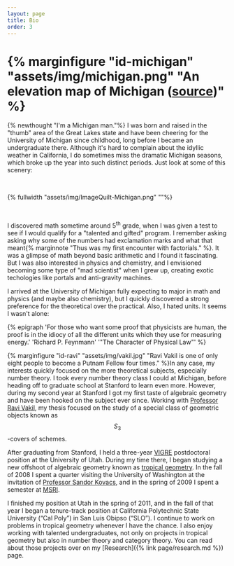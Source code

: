 ```yaml
---
layout: page
title: Bio
order: 3
---
```


# {% marginfigure "id-michigan" "assets/img/michigan.png" "An elevation map of Michigan ([source](https://muir-way.com/products/michigan-elevation-map))" %}
{% newthought "I'm a Michigan man."%} I was born and raised in the "thumb" area of the Great Lakes state and have been cheering for the University of Michigan since childhood, long before I became an undergraduate there. Although it's hard to complain about the idyllic weather in California, I do sometimes miss the dramatic Michigan seasons, which broke up the year into such distinct periods. Just look at some of this scenery:

<br>

{% fullwidth "assets/img/ImageQuilt-Michigan.png" ""%}

<br>

I discovered math sometime around 5<sup>th</sup> grade, when I was given a test to see if I would qualify for a "talented and gifted" program. I remember asking asking why some of the numbers had exclamation marks and what that meant{% marginnote "Thus was my first encounter with factorials." %}. It was a glimpse of math beyond basic arithmetic and I found it fascinating. But I was also interested in physics and chemistry, and I envisioned becoming some type of "mad scientist" when I grew up, creating exotic techologies like portals and anti-gravity machines.

I arrived at the University of Michigan fully expecting to major in math and physics (and maybe also chemistry), but I quickly discovered a strong preference for the theoretical over the practical. Also, I hated units. It seems I wasn't alone:

{% epigraph 'For those who want some proof that physicists are human, the proof is in the idiocy of all the different units which they use for measuring energy.' 'Richard P. Feynmann' '"The Character of Physical Law"' %}

{% marginfigure "id-ravi" "assets/img/vakil.jpg" "Ravi Vakil is one of only eight people to become a Putnam Fellow four times." %}In any case, my interests quickly focused on the more theoretical subjects, especially number theory. I took every number theory class I could at Michigan, before heading off to graduate school at Stanford to learn even more. However, during my second year at Stanford I got my first taste of algebraic geometry and have been hooked on the subject ever since. Working with [Professor Ravi Vakil](http://math.stanford.edu/~vakil/), my thesis focused on the study of a special class of geometric objects known as $$S_3$$-covers of schemes.

After graduating from Stanford, I held a three-year [VIGRE](http://www.math.utah.edu/vigre/) postdoctoral position at the University of Utah. During my time there, I began studying a new offshoot of algebraic geometry known as [tropical geometry](http://en.wikipedia.org/wiki/Tropical_geometry). In the fall of 2008 I spent a quarter visiting the University of Washington at the invitation of [Professor Sandor Kovacs](https://sites.math.washington.edu/~kovacs/current/), and in the spring of 2009 I spent a semester at [MSRI](http://www.msri.org/).

I finished my position at Utah in the spring of 2011, and in the fall of that year I began a tenure-track position at California Polytechnic State University (“Cal Poly”) in San Luis Obipso (“SLO”). I continue to work on problems in tropical geometry whenever I have the chance. I also enjoy working with talented undergraduates, not only on projects in tropical geometry but also in number theory and category theory. You can read about those projects over on my [Research]({% link page/research.md %}) page.